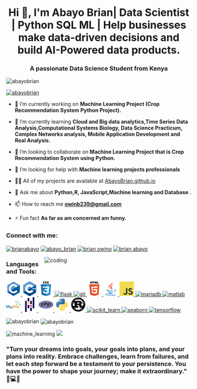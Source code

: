 <h1 align="center">Hi 👋, I'm Abayo Brian| Data Scientist | Python SQL ML | Help businesses make data-driven decisions and build AI-Powered data products.</h1>
<h3 align="center">A passionate Data Science Student from Kenya</h3>

<p align="left"> <img src="https://komarev.com/ghpvc/?username=abayobrian&label=Profile%20views&color=0e75b6&style=flat" alt="abayobrian" /> </p>

<p align="left"> <a href="https://github.com/ryo-ma/github-profile-trophy"><img src="https://github-profile-trophy.vercel.app/?username=abayobrian" alt="abayobrian" /></a> </p>

- 🔭 I’m currently working on **Machine Learning Project (Crop Recommendation System Python Project).**

- 🌱 I’m currently learning **Cloud and Big data analytics,Time Series Data Analysis,Computational Systems Biology, Data Science Practicum, Complex Networks analysis, Mobile Application Development and Real Analysis.**

- 👯 I’m looking to collaborate on **Machine Learning Project that is Crop Recommendation System using Python.**

- 🤝 I’m looking for help with **Machine learning projects professionals**

- 👨‍💻 All of my projects are available at [AbayoBrian.github.io](AbayoBrian.github.io)

- 💬 Ask me about **Python,R, JavaScript,Machine learning and Database .**

- 📫 How to reach me **owinb239@gmail.com**

- ⚡ Fun fact **As far as am concerned am funny.**

<h3 align="left">Connect with me:</h3>
<p align="left">
  <a href="https://twitter.com/brianabayo" target="blank"><img align="center" src="https://raw.githubusercontent.com/rahuldkjain/github-profile-readme-generator/master/src/images/icons/Social/twitter.svg" alt="brianabayo" height="30" width="40" /></a>
<a href="https://linkedin.com/in/abayo_brian" target="blank"><img align="center" src="https://raw.githubusercontent.com/rahuldkjain/github-profile-readme-generator/master/src/images/icons/Social/linked-in-alt.svg" alt="abayo_brian" height="30" width="40" /></a>
<a href="https://kaggle.com/brian owino" target="blank"><img align="center" src="https://raw.githubusercontent.com/rahuldkjain/github-profile-readme-generator/master/src/images/icons/Social/kaggle.svg" alt="brian owino" height="30" width="40" /></a>
<a href="https://fb.com/brian abayo" target="blank"><img align="center" src="https://raw.githubusercontent.com/rahuldkjain/github-profile-readme-generator/master/src/images/icons/Social/facebook.svg" alt="brian abayo" height="30" width="40" /></a>
</p>
<img align="right" alt="coding" width="400" src="https://github.com/AbayoBrian/AbayoBrian.github.io/assets/127931777/cc52a60b-eae8-4a37-bfba-9e1d8bd13911">

<h3 align="left">Languages and Tools:</h3>
<p align="left"> <a href="https://www.cprogramming.com/" target="_blank" rel="noreferrer"> <img src="https://raw.githubusercontent.com/devicons/devicon/master/icons/c/c-original.svg" alt="c" width="40" height="40"/> </a> <a href="https://www.w3schools.com/cpp/" target="_blank" rel="noreferrer"> <img src="https://raw.githubusercontent.com/devicons/devicon/master/icons/cplusplus/cplusplus-original.svg" alt="cplusplus" width="40" height="40"/> </a> <a href="https://www.w3schools.com/css/" target="_blank" rel="noreferrer"> <img src="https://raw.githubusercontent.com/devicons/devicon/master/icons/css3/css3-original-wordmark.svg" alt="css3" width="40" height="40"/> </a> <a href="https://flask.palletsprojects.com/" target="_blank" rel="noreferrer"> <img src="https://www.vectorlogo.zone/logos/pocoo_flask/pocoo_flask-icon.svg" alt="flask" width="40" height="40"/> </a> <a href="https://git-scm.com/" target="_blank" rel="noreferrer"> <img src="https://www.vectorlogo.zone/logos/git-scm/git-scm-icon.svg" alt="git" width="40" height="40"/> </a> <a href="https://www.w3.org/html/" target="_blank" rel="noreferrer"> <img src="https://raw.githubusercontent.com/devicons/devicon/master/icons/html5/html5-original-wordmark.svg" alt="html5" width="40" height="40"/> </a> <a href="https://www.java.com" target="_blank" rel="noreferrer"> <img src="https://raw.githubusercontent.com/devicons/devicon/master/icons/java/java-original.svg" alt="java" width="40" height="40"/> </a> <a href="https://developer.mozilla.org/en-US/docs/Web/JavaScript" target="_blank" rel="noreferrer"> <img src="https://raw.githubusercontent.com/devicons/devicon/master/icons/javascript/javascript-original.svg" alt="javascript" width="40" height="40"/> </a> <a href="https://mariadb.org/" target="_blank" rel="noreferrer"> <img src="https://www.vectorlogo.zone/logos/mariadb/mariadb-icon.svg" alt="mariadb" width="40" height="40"/> </a> <a href="https://www.mathworks.com/" target="_blank" rel="noreferrer"> <img src="https://upload.wikimedia.org/wikipedia/commons/2/21/Matlab_Logo.png" alt="matlab" width="40" height="40"/> </a> <a href="https://www.mysql.com/" target="_blank" rel="noreferrer"> <img src="https://raw.githubusercontent.com/devicons/devicon/master/icons/mysql/mysql-original-wordmark.svg" alt="mysql" width="40" height="40"/> </a> <a href="https://pandas.pydata.org/" target="_blank" rel="noreferrer"> <img src="https://raw.githubusercontent.com/devicons/devicon/2ae2a900d2f041da66e950e4d48052658d850630/icons/pandas/pandas-original.svg" alt="pandas" width="40" height="40"/> </a> <a href="https://www.php.net" target="_blank" rel="noreferrer"> <img src="https://raw.githubusercontent.com/devicons/devicon/master/icons/php/php-original.svg" alt="php" width="40" height="40"/> </a> <a href="https://www.python.org" target="_blank" rel="noreferrer"> <img src="https://raw.githubusercontent.com/devicons/devicon/master/icons/python/python-original.svg" alt="python" width="40" height="40"/> </a> <a href="https://www.rust-lang.org" target="_blank" rel="noreferrer"> <img src="https://raw.githubusercontent.com/devicons/devicon/master/icons/rust/rust-plain.svg" alt="rust" width="40" height="40"/> </a> <a href="https://scikit-learn.org/" target="_blank" rel="noreferrer"> <img src="https://upload.wikimedia.org/wikipedia/commons/0/05/Scikit_learn_logo_small.svg" alt="scikit_learn" width="40" height="40"/> </a> <a href="https://seaborn.pydata.org/" target="_blank" rel="noreferrer"> <img src="https://seaborn.pydata.org/_images/logo-mark-lightbg.svg" alt="seaborn" width="40" height="40"/> </a> <a href="https://www.tensorflow.org" target="_blank" rel="noreferrer"> <img src="https://www.vectorlogo.zone/logos/tensorflow/tensorflow-icon.svg" alt="tensorflow" width="40" height="40"/> </a> </p>

<p><img align="left" src="https://github-readme-stats.vercel.app/api/top-langs?username=abayobrian&show_icons=true&locale=en&layout=compact" alt="abayobrian" /></p>

<p>&nbsp;<img align="center" src="https://github-readme-stats.vercel.app/api?username=abayobrian&show_icons=true&locale=en" alt="abayobrian" /></p>


<img alt="machine_learning" width="400" src="https://github.com/AbayoBrian/AbayoBrian.github.io/assets/127931777/ec26d2e7-ffc3-4a2b-8a2b-66c29aa8d1ab"> <img width="600" src="https://github.com/AbayoBrian/AbayoBrian.github.io/assets/127931777/07031e1c-2052-44a5-ac46-8fd282e12645">

<h3><b>"Turn your dreams into goals, your goals into plans, and your plans into reality. Embrace challenges, learn from failures, and let each step forward be a testament to your persistence. You have the power to shape your journey; make it extraordinary." 🚀💻✨</b></h3>


